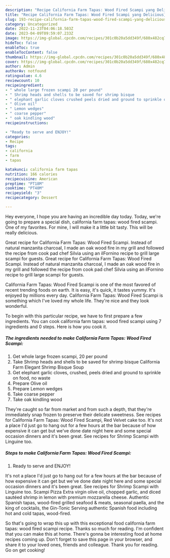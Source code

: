 ```yaml
---
description: "Recipe California Farm Tapas: Wood Fired Scampi yang Delicious}"
title: "Recipe California Farm Tapas: Wood Fired Scampi yang Delicious}"
slug: 193-recipe-california-farm-tapas-wood-fired-scampi-yang-delicious
category: Uncategorized
date: 2022-11-23T04:06:18.503Z
date: 2023-04-09T09:59:07.233Z
image: https://img-global.cpcdn.com/recipes/301c0b20a5dd349f/680x482cq70/california-farm-tapas-wood-fired-scampi-recipe-main-photo.jpg
hideToc: false
enableToc: true
enableTocContent: false
thumbnail: https://img-global.cpcdn.com/recipes/301c0b20a5dd349f/680x482cq70/california-farm-tapas-wood-fired-scampi-recipe-main-photo.jpg
cover: https://img-global.cpcdn.com/recipes/301c0b20a5dd349f/680x482cq70/california-farm-tapas-wood-fired-scampi-recipe-main-photo.jpg
author: Admin
authorAv: notfound
ratingvalue: 4.6
reviewcount: 10
recipeingredient:
- " whole large frozen scampi 20 per pound"
- " Shrimp heads and shells to be saved for shrimp bisque                      California Farm Elegant Shrimp Bisque Soup"
- " elephant garlic cloves crushed peels dried and ground to sprinkle on food no waste"
- " Olive oil"
- " Lemon wedges"
- " coarse pepper"
- " oak kindling wood"
recipeinstructions:

- "Ready to serve and ENJOY!"
categories:
- Recipe
tags:
- california
- farm
- tapas

katakunci: california farm tapas 
nutrition: 166 calories
recipecuisine: American
preptime: "PT18M"
cooktime: "PT40M"
recipeyield: "3"
recipecategory: Dessert

---
```



Hey everyone, I hope you are having an incredible day today. Today, we're going to prepare a special dish, california farm tapas: wood fired scampi. One of my favorites. For mine, I will make it a little bit tasty. This will be really delicious.

Great recipe for California Farm Tapas: Wood Fired Scampi. Instead of natural manzanita charcoal, I made an oak wood fire in my grill and followed the recipe from cook pad chef Silvia using an ilFornino recipe to grill large scampi for guests. Great recipe for California Farm Tapas: Wood Fired Scampi. Instead of natural manzanita charcoal, I made an oak wood fire in my grill and followed the recipe from cook pad chef Silvia using an ilFornino recipe to grill large scampi for guests.

California Farm Tapas: Wood Fired Scampi is one of the most favored of recent trending foods on earth. It is easy, it's quick, it tastes yummy. It's enjoyed by millions every day. California Farm Tapas: Wood Fired Scampi is something which I've loved my whole life. They're nice and they look wonderful.


To begin with this particular recipe, we have to first prepare a few ingredients. You can cook california farm tapas: wood fired scampi using 7 ingredients and 0 steps. Here is how you cook it.

<!--inarticleads1-->

##### The ingredients needed to make California Farm Tapas: Wood Fired Scampi:

1. Get  whole large frozen scampi, 20 per pound
1. Take  Shrimp heads and shells to be saved for shrimp bisque                      California Farm Elegant Shrimp Bisque Soup
1. Get  elephant garlic cloves, crushed, peels dried and ground to sprinkle on food, no waste
1. Prepare  Olive oil
1. Prepare  Lemon wedges
1. Take  coarse pepper
1. Take  oak kindling wood


They&#39;re caught so far from market and from such a depth, that they&#39;re immediately snap frozen to preserve their delicate sweetness. See recipes for California Farm Tapas: Wood Fired Scampi, Red Velvet cake too. It&#39;s not a place I&#39;d just go to hang out for a few hours at the bar because of how expensive it can get but we&#39;ve done date night here and some special occasion dinners and it&#39;s been great. See recipes for Shrimp Scampi with Linguine too. 

<!--inarticleads2-->

##### Steps to make California Farm Tapas: Wood Fired Scampi:


1. Ready to serve and ENJOY!

It&#39;s not a place I&#39;d just go to hang out for a few hours at the bar because of how expensive it can get but we&#39;ve done date night here and some special occasion dinners and it&#39;s been great. See recipes for Shrimp Scampi with Linguine too. Scampi Pizza Extra virgin olive oil, chopped garlic, and diced sautéed shrimp in lemon with premium mozzarella cheese. Authentic Spanish tapas, wood-fired grilled seafood &amp; meats, seasonal paella, and the king of cocktails, the Gin-Tonic Serving authentic Spanish food including hot and cold tapas, wood-fired. 

So that's going to wrap this up with this exceptional food california farm tapas: wood fired scampi recipe. Thanks so much for reading. I'm confident that you can make this at home. There's gonna be interesting food at home recipes coming up. Don't forget to save this page in your browser, and share it to your loved ones, friends and colleague. Thank you for reading. Go on get cooking!
